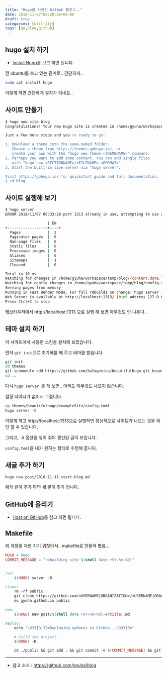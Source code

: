 ```yaml
---
title: "Hugo를 사용한 Github 블로그.."
date: 2018-11-07T00:20:56+09:00
draft: true
categories: [utillity]
tags: [go,blog,github]
---
```


## hugo 설치 하기

- [Install Hugo](https://gohugo.io/getting-started/installing/)를 보고 하면 됩니다.

전 ubuntu를 쓰고 있는 관계로.. 간단하게..

```bash
sudo apt install hugo
```

이렇게 하면 간단하게 설치가 되네요..



## 사이트 만들기

```bash
$ hugo new site blog
Congratulations! Your new Hugo site is created in /home/gyuha/workspace/temp/blog.

Just a few more steps and you're ready to go:

1. Download a theme into the same-named folder.
   Choose a theme from https://themes.gohugo.io/, or
   create your own with the "hugo new theme <THEMENAME>" command.
2. Perhaps you want to add some content. You can add single files
   with "hugo new <SECTIONNAME>/<FILENAME>.<FORMAT>".
3. Start the built-in live server via "hugo server".

Visit https://gohugo.io/ for quickstart guide and full documentation.
$ cd blog
```



## 사이트 실행해 보기

```bash
$ hugo server
ERROR 2018/11/07 00:33:28 port 1313 already in use, attempting to use an available port

                   | EN  
+------------------+----+
  Pages            |  3  
  Paginator pages  |  0  
  Non-page files   |  0  
  Static files     |  0  
  Processed images |  0  
  Aliases          |  0  
  Sitemaps         |  1  
  Cleaned          |  0  

Total in 10 ms
Watching for changes in /home/gyuha/workspace/temp/blog/{content,data,layouts,static}
Watching for config changes in /home/gyuha/workspace/temp/blog/config.toml
Serving pages from memory
Running in Fast Render Mode. For full rebuilds on change: hugo server --disableFastRender
Web Server is available at http://localhost:1313/ (bind address 127.0.0.1)
Press Ctrl+C to stop

```

웹브라우저에서 http://localhost:1313 으로 실행 해 보면 아무것도 안 나온다..



## 테마 설치 하기

이 사이트에서 사용한 스킨을 설치해 보겠습니다.

먼저 `git init`으로 초기화를 해 주고 테마를 받습니다.

```bash
git init
cd themes
git submodule add https://github.com/halogenica/beautifulhugo.git beautifulhugo
cd ..
```

다시 `hugo server `를 해 보면.. 아직도 아무것도 나오지 않습니다.

설정 데이터가 없어서 그럽니다.

```bash
cp themes/beautifulhugo/exampleSite/config.toml .
hugo server -D
```

이렇게 하고 http://localhost:1313으로 실행하면 정상적으로 사이트가 나오는 것을 확인 할 수 있습니다.

그리고, `-D` 옵션을 넣어 줘야 갱신된 글이 보입니다.

`config.toml`을 내가 원하는 형태로 수정해 줍니다.



## 새글 추가 하기

```bash
hugo new post/2018-11-11-start-blog.md
```

위와 같이 추가 하면 새 글이 추가 됩니다.



## GitHub에 올리기

- [Host on GitHub](https://gohugo.io/hosting-and-deployment/hosting-on-github/)를 참고 하면 됩니다.



## Makefile

위 과정을 매번 치기 귀찮아서.. makefile로 만들어 봤음...



```makefile
HUGO = hugo
COMMIT_MESSAGE = "rebuilding site $(shell date +%Y-%m-%d)"


run:
	$(HUGO) server -D

clone:
	rm -rf public
	git clone https://github.com/<USERNAME|ORGANIZATION>/<USERNAME|ORGANIZATION>.github.io.git
	mv gyuha.github.io public

new:
	$(HUGO) new post/$(shell date +%Y-%m-%d)-$(title).md

deploy:
	echo "\033[0;32mDeploying updates to GitHub...\033[0m"

	# Build the project.
	$(HUGO) -D

	cd ./public && git add . && git commit -m $(COMMIT_MESSAGE) && git push

```



----

- 참고 소스 : https://github.com/gyuha/blog



